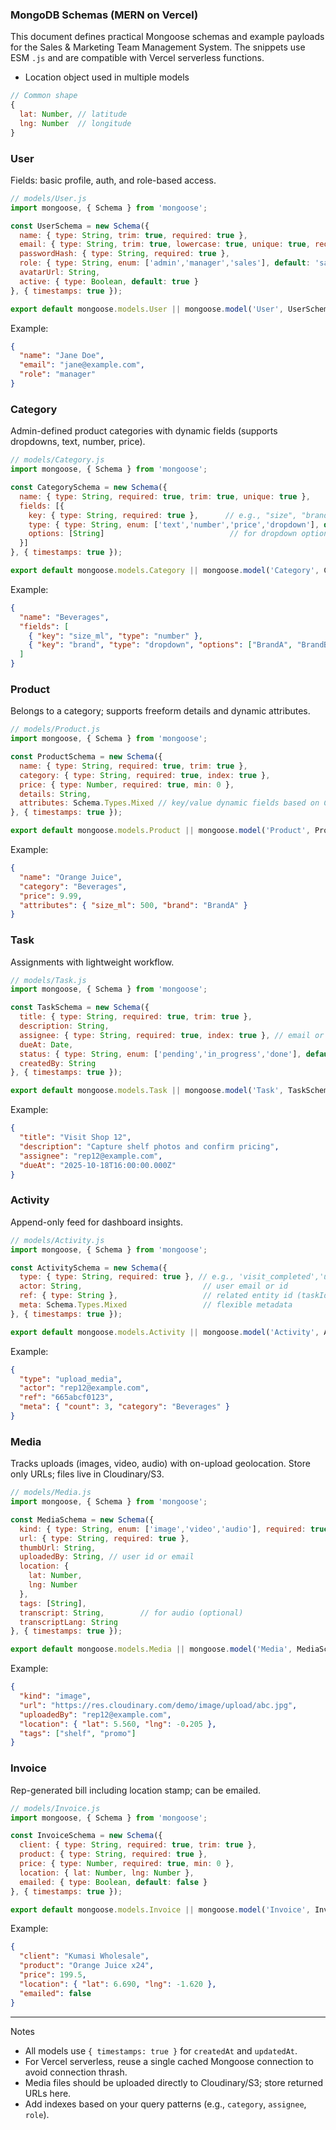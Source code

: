 ### MongoDB Schemas (MERN on Vercel)

This document defines practical Mongoose schemas and example payloads for the Sales & Marketing Team Management System. The snippets use ESM `.js` and are compatible with Vercel serverless functions.

- Location object used in multiple models
```javascript
// Common shape
{
  lat: Number, // latitude
  lng: Number  // longitude
}
```

### User

Fields: basic profile, auth, and role-based access.
```javascript
// models/User.js
import mongoose, { Schema } from 'mongoose';

const UserSchema = new Schema({
  name: { type: String, trim: true, required: true },
  email: { type: String, trim: true, lowercase: true, unique: true, required: true, index: true },
  passwordHash: { type: String, required: true },
  role: { type: String, enum: ['admin','manager','sales'], default: 'sales', index: true },
  avatarUrl: String,
  active: { type: Boolean, default: true }
}, { timestamps: true });

export default mongoose.models.User || mongoose.model('User', UserSchema);
```

Example:
```json
{
  "name": "Jane Doe",
  "email": "jane@example.com",
  "role": "manager"
}
```

### Category

Admin-defined product categories with dynamic fields (supports dropdowns, text, number, price).
```javascript
// models/Category.js
import mongoose, { Schema } from 'mongoose';

const CategorySchema = new Schema({
  name: { type: String, required: true, trim: true, unique: true },
  fields: [{
    key: { type: String, required: true },      // e.g., "size", "brand", "notes"
    type: { type: String, enum: ['text','number','price','dropdown'], default: 'text' },
    options: [String]                            // for dropdown options
  }]
}, { timestamps: true });

export default mongoose.models.Category || mongoose.model('Category', CategorySchema);
```

Example:
```json
{
  "name": "Beverages",
  "fields": [
    { "key": "size_ml", "type": "number" },
    { "key": "brand", "type": "dropdown", "options": ["BrandA", "BrandB"] }
  ]
}
```

### Product

Belongs to a category; supports freeform details and dynamic attributes.
```javascript
// models/Product.js
import mongoose, { Schema } from 'mongoose';

const ProductSchema = new Schema({
  name: { type: String, required: true, trim: true },
  category: { type: String, required: true, index: true },
  price: { type: Number, required: true, min: 0 },
  details: String,
  attributes: Schema.Types.Mixed // key/value dynamic fields based on Category.fields
}, { timestamps: true });

export default mongoose.models.Product || mongoose.model('Product', ProductSchema);
```

Example:
```json
{
  "name": "Orange Juice",
  "category": "Beverages",
  "price": 9.99,
  "attributes": { "size_ml": 500, "brand": "BrandA" }
}
```

### Task

Assignments with lightweight workflow.
```javascript
// models/Task.js
import mongoose, { Schema } from 'mongoose';

const TaskSchema = new Schema({
  title: { type: String, required: true, trim: true },
  description: String,
  assignee: { type: String, required: true, index: true }, // email or userId
  dueAt: Date,
  status: { type: String, enum: ['pending','in_progress','done'], default: 'pending', index: true },
  createdBy: String
}, { timestamps: true });

export default mongoose.models.Task || mongoose.model('Task', TaskSchema);
```

Example:
```json
{
  "title": "Visit Shop 12",
  "description": "Capture shelf photos and confirm pricing",
  "assignee": "rep12@example.com",
  "dueAt": "2025-10-18T16:00:00.000Z"
}
```

### Activity

Append-only feed for dashboard insights.
```javascript
// models/Activity.js
import mongoose, { Schema } from 'mongoose';

const ActivitySchema = new Schema({
  type: { type: String, required: true }, // e.g., 'visit_completed','upload_media','invoice_sent'
  actor: String,                           // user email or id
  ref: { type: String },                   // related entity id (taskId, invoiceId, etc.)
  meta: Schema.Types.Mixed                 // flexible metadata
}, { timestamps: true });

export default mongoose.models.Activity || mongoose.model('Activity', ActivitySchema);
```

Example:
```json
{
  "type": "upload_media",
  "actor": "rep12@example.com",
  "ref": "665abcf0123",
  "meta": { "count": 3, "category": "Beverages" }
}
```

### Media

Tracks uploads (images, video, audio) with on-upload geolocation. Store only URLs; files live in Cloudinary/S3.
```javascript
// models/Media.js
import mongoose, { Schema } from 'mongoose';

const MediaSchema = new Schema({
  kind: { type: String, enum: ['image','video','audio'], required: true },
  url: { type: String, required: true },
  thumbUrl: String,
  uploadedBy: String, // user id or email
  location: {
    lat: Number,
    lng: Number
  },
  tags: [String],
  transcript: String,        // for audio (optional)
  transcriptLang: String
}, { timestamps: true });

export default mongoose.models.Media || mongoose.model('Media', MediaSchema);
```

Example:
```json
{
  "kind": "image",
  "url": "https://res.cloudinary.com/demo/image/upload/abc.jpg",
  "uploadedBy": "rep12@example.com",
  "location": { "lat": 5.560, "lng": -0.205 },
  "tags": ["shelf", "promo"]
}
```

### Invoice

Rep-generated bill including location stamp; can be emailed.
```javascript
// models/Invoice.js
import mongoose, { Schema } from 'mongoose';

const InvoiceSchema = new Schema({
  client: { type: String, required: true, trim: true },
  product: { type: String, required: true },
  price: { type: Number, required: true, min: 0 },
  location: { lat: Number, lng: Number },
  emailed: { type: Boolean, default: false }
}, { timestamps: true });

export default mongoose.models.Invoice || mongoose.model('Invoice', InvoiceSchema);
```

Example:
```json
{
  "client": "Kumasi Wholesale",
  "product": "Orange Juice x24",
  "price": 199.5,
  "location": { "lat": 6.690, "lng": -1.620 },
  "emailed": false
}
```

---

Notes
- All models use `{ timestamps: true }` for `createdAt` and `updatedAt`.
- For Vercel serverless, reuse a single cached Mongoose connection to avoid connection thrash.
- Media files should be uploaded directly to Cloudinary/S3; store returned URLs here.
- Add indexes based on your query patterns (e.g., `category`, `assignee`, `role`).


